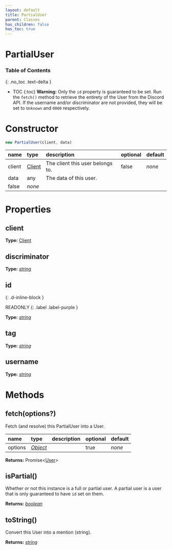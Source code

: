 ```yaml
---
layout: default
title: PartialUser
parent: Classes
has_children: false
has_toc: true
---
```


# PartialUser
### Table of Contents
{: .no_toc .text-delta }

- TOC
{:toc}
**Warning:** Only the `id` property is guaranteed to be
set. Run the `fetch()` method to retrieve the entirety
of the User from the Discord API. If the username and/or
discriminator are not provided, they will be set to
`Unknown` and `0000` respectively.
# Constructor
```js
new PartialUser(client, data)
```

| name | type | description | optional | default |
|:-----|:-----|:------------|:---------|:--------|
| client | [Client](/classes/Client) | The client this user belongs to. | false | *none* |
| data | any | The data of this user.
 | false | *none* |

# Properties
## client
**Type:** [Client](/classes/Client)

## discriminator
**Type:** *[string](https://developer.mozilla.org/en-US/docs/Web/JavaScript/Reference/Global_Objects/string)*

## id
{: .d-inline-block }

READONLY
{: .label .label-purple }

**Type:** *[string](https://developer.mozilla.org/en-US/docs/Web/JavaScript/Reference/Global_Objects/string)*

## tag
**Type:** *[string](https://developer.mozilla.org/en-US/docs/Web/JavaScript/Reference/Global_Objects/string)*

## username
**Type:** *[string](https://developer.mozilla.org/en-US/docs/Web/JavaScript/Reference/Global_Objects/string)*

# Methods
## fetch(options?)
Fetch (and resolve) this PartialUser into a User.

| name | type | description | optional | default |
|:-----|:-----|:------------|:---------|:--------|
| options | *[Object](https://developer.mozilla.org/en-US/docs/Web/JavaScript/Reference/Global_Objects/Object)* |   | true | *none* |

**Returns:** Promise<[User](/classes/User)>

## isPartial()
Whether or not this instance is a full or partial
user. A partial user is a user that is only
guaranteed to have `id` set on them.

**Returns:** *[boolean](https://developer.mozilla.org/en-US/docs/Web/JavaScript/Reference/Global_Objects/boolean)*

## toString()
Convert this User into a mention (string).

**Returns:** *[string](https://developer.mozilla.org/en-US/docs/Web/JavaScript/Reference/Global_Objects/string)*

